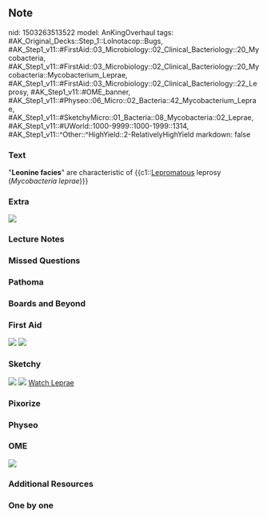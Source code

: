 ## Note
nid: 1503263513522
model: AnKingOverhaul
tags: #AK_Original_Decks::Step_1::Lolnotacop::Bugs, #AK_Step1_v11::#FirstAid::03_Microbiology::02_Clinical_Bacteriology::20_Mycobacteria, #AK_Step1_v11::#FirstAid::03_Microbiology::02_Clinical_Bacteriology::20_Mycobacteria::Mycobacterium_Leprae, #AK_Step1_v11::#FirstAid::03_Microbiology::02_Clinical_Bacteriology::22_Leprosy, #AK_Step1_v11::#OME_banner, #AK_Step1_v11::#Physeo::06_Micro::02_Bacteria::42_Mycobacterium_Leprae, #AK_Step1_v11::#SketchyMicro::01_Bacteria::08_Mycobacteria::02_Leprae, #AK_Step1_v11::#UWorld::1000-9999::1000-1999::1314, #AK_Step1_v11::^Other::^HighYield::2-RelativelyHighYield
markdown: false

### Text
"<b>Leonine facies</b>" are characteristic of
{{c1::<u>Lepromatous</u> leprosy (<i>Mycobacteria leprae</i>)}}

### Extra
<img src="paste-81780472283495.jpg">

### Lecture Notes


### Missed Questions


### Pathoma


### Boards and Beyond


### First Aid
<img src="tmp0mgq4xs1.png"> <img src="tmp2dvlbevw.png">

### Sketchy
<img src="paste-171626893148163.jpg"> <img src=
"paste-95299035b352d38cff66098a97390ec22255d042.png"> <a href=
"https://dashboard.sketchy.com/study/medical/courses/medical-microbiology/units/medical-microbiology-bacteria/videos/medical-microbiology-bacteria-mycobacteria-mycobacterium-leprae?utm_source=anki&utm_medium=partnership&utm_campaign=february_update&utm_content=medical">
Watch Leprae</a>

### Pixorize


### Physeo


### OME
<div class="ome-widget">
  <a href="https://onlinemeded.org?ref=anki"><img src=
  "_OME_AnkiFlashcards_General_7.png"></a>
</div>

### Additional Resources


### One by one

